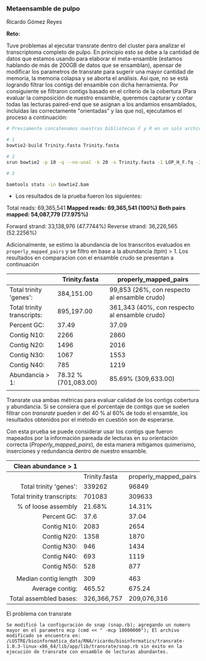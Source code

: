 ### Metaensamble de pulpo

Ricardo Gómez Reyes

**Reto:**

Tuve problemas al ejecutar transrate dentro del cluster para analizar el transcriptoma completo de pulpo. En principio esto se debe a la cantidad de datos que estamos usando para elaborar el meta-ensamble (estamos hablando de más de 200GB de datos que se ensamblan), apensar de modificar los parametros de transrate para sugerir una mayor cantidad de memoria, la memoria colapsa y se aborta el análisis. Así que, no se está logrando filtrar los contigs del ensamble con dicha herramienta. Por consiguiente se filtraron contigs basado en el criterio de la cobertura (Para evaluar la composición de nuestro ensamble, queremos capturar y contar todas las lecturas paired-end que se asignan a los andamios ensamblados, incluidas las correctamente "orientadas" y las que no), ejecutamos el proceso a continuación:  

```bash
# Previamente concatenamos nuestras bibliotecas F y R en un solo archivo *fq

# 1
bowtie2-build Trinity.fasta Trinity.fasta

# 2
srun bowtie2 -p 10 -q --no-unal -k 20 -x Trinity.fasta -1 LOP_H_F.fq -2 LOP_H_R.fq | samtools view -@10 -Sb -o bowtie2.bam

# 3

bamtools stats -in bowtie2.bam

```

- Los resultados de la prueba fueron los siguientes:

Total reads:    69,365,541
**Mapped reads:    69,365,541 (100%)**
**Both pairs mapped: 54,087,779 (77.975%)**

Forward strand:   33,138,976 (47.7744%)
Reverse strand:   36,226,565 (52.2256%)

Adicionalmente, se estimo la abundancia de los transcritos evaluados en `properly_mapped_pairs` y se filtro en base a la abundancia (tpm) > 1. Los resultados en comparacion con el ensamble crudo se presentan a continuación

|                            | Trinity.fasta        | properly_mapped_pairs                         |
| -------------------------- | -------------------- | --------------------------------------------- |
| Total trinity 'genes':     | 384,151.00           | 99,853 (26%, con respecto al ensamble crudo)  |
| Total trinity transcripts: | 895,197.00           | 361,343 (40%, con respecto al ensamble crudo) |
| Percent GC:                | 37.49                | 37.09                                         |
| Contig N10:                | 2266                 | 2860                                          |
| Contig N20:                | 1496                 | 2016                                          |
| Contig N30:                | 1067                 | 1553                                          |
| Contig N40:                | 785                  | 1219                                          |
| Abundancia > 1:            | 78.32 % (701,083.00) | 85.69% (309,633.00)                           |
|                            |                      |                                               |

Transrate usa ambas métricas para evaluar calidad de los contigs cobertura y abundancia. Si se consiera que el porcentaje de contigs que se suelen filtrar con *transrate* pueden ir del 40 % al 60% de todo el ensamble, los resultados obtenidos por el método en cuestión son de esperarse.

Con esta prueba se puede considerar usar los contigs que fueron mapeados por la información pareada de lecturas en su orientación correcta (*Properly_mapped_pairs*), de esta manera mitigamos quimerismo, inserciones y redundancia dentro de nuestro ensamble. 

|        Clean abundance > 1 |               |                       |
| -------------------------: | ------------- | --------------------- |
|                            | Trinity.fasta | properly_mapped_pairs |
|     Total trinity 'genes': | 339262        | 96849                 |
| Total trinity transcripts: | 701083        | 309633                |
|        % of loose assembly | 21.68%        | 14.31%                |
|                Percent GC: | 37.6          | 37.04                 |
|                Contig N10: | 2083          | 2654                  |
|                Contig N20: | 1358          | 1870                  |
|                Contig N30: | 946           | 1434                  |
|                Contig N40: | 693           | 1119                  |
|                Contig N50: | 528           | 877                   |
|                            |               |                       |
|       Median contig length | 309           | 463                   |
|            Average contig: | 465.52        | 675.24                |
|     Total assembled bases: | 326,366,757   | 209,076,316           |



El problema con transrate

```
Se modificó la configuración de snap (snap.rb); agregando un numero mayor en el parametro mcp (cmd << " -mcp 10000000"); El archivo modificado se encuentra en: /LUSTRE/bioinformatica_data/RNA/ricardo/bioinformatics/transrate-1.0.3-linux-x86_64/lib/app/lib/transrate/snap.rb sin éxito en la ejecución de transrate con ensamble de lecturas abundantes.
```


